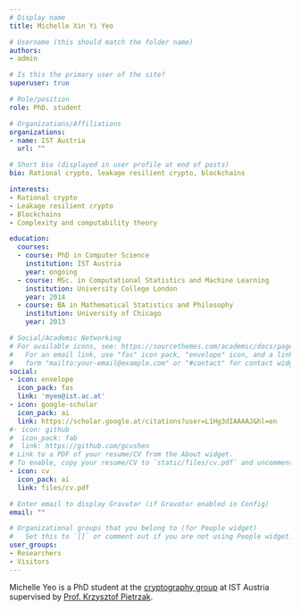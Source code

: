 ```yaml
---
# Display name
title: Michelle Xin Yi Yeo

# Username (this should match the folder name)
authors:
- admin

# Is this the primary user of the site?
superuser: true

# Role/position
role: PhD. student

# Organizations/Affiliations
organizations:
- name: IST Austria
  url: ""

# Short bio (displayed in user profile at end of posts)
bio: Rational crypto, leakage resilient crypto, blockchains

interests:
- Rational crypto 
- Leakage resilient crypto 
- Blockchains
- Complexity and computability theory 

education:
  courses:
  - course: PhD in Computer Science
    institution: IST Austria
    year: ongoing
  - course: MSc. in Computational Statistics and Machine Learning 
    institution: University College London
    year: 2014
  - course: BA in Mathematical Statistics and Philosophy
    institution: University of Chicago
    year: 2013

# Social/Academic Networking
# For available icons, see: https://sourcethemes.com/academic/docs/page-builder/#icons
#   For an email link, use "fas" icon pack, "envelope" icon, and a link in the
#   form "mailto:your-email@example.com" or "#contact" for contact widget.
social:
- icon: envelope
  icon_pack: fas
  link: 'myeo@ist.ac.at'  
- icon: google-scholar
  icon_pack: ai
  link: https://scholar.google.at/citations?user=L1Hg3dIAAAAJ&hl=en
#- icon: github
#  icon_pack: fab
#  link: https://github.com/gcushen
# Link to a PDF of your resume/CV from the About widget.
# To enable, copy your resume/CV to `static/files/cv.pdf` and uncomment the lines below.
- icon: cv
  icon_pack: ai
  link: files/cv.pdf

# Enter email to display Gravatar (if Gravatar enabled in Config)
email: ""

# Organizational groups that you belong to (for People widget)
#   Set this to `[]` or comment out if you are not using People widget.
user_groups:
- Researchers
- Visitors
---
```


Michelle Yeo is a PhD student at the [cryptography group](https://ist.ac.at/en/research/pietrzak-group/) at IST Austria supervised by [Prof. Krzysztof Pietrzak](http://pub.ist.ac.at/crypto/).
